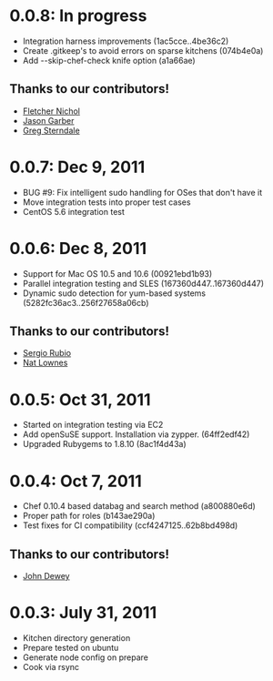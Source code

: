 # 0.0.8: In progress

* Integration harness improvements (1ac5cce..4be36c2)
* Create .gitkeep's to avoid errors on sparse kitchens (074b4e0a)
* Add --skip-chef-check knife option (a1a66ae)

## Thanks to our contributors!

* [Fletcher Nichol][fnichol]
* [Jason Garber][jgarber]
* [Greg Sterndale][gsterndale]

[gsterndale]: https://github.com/gsterndale
[jgarber]: https://github.com/jgarber
[fnichol]: https://github.com/fnichol

# 0.0.7: Dec 9, 2011

* BUG #9: Fix intelligent sudo handling for OSes that don't have it
* Move integration tests into proper test cases
* CentOS 5.6 integration test

# 0.0.6: Dec 8, 2011

* Support for Mac OS 10.5 and 10.6 (00921ebd1b93)
* Parallel integration testing and SLES (167360d447..167360d447)
* Dynamic sudo detection for yum-based systems (5282fc36ac3..256f27658a06cb)

## Thanks to our contributors!

* [Sergio Rubio][rubiojr]
* [Nat Lownes][natlownes]

[rubiojr]: https://github.com/rubiojr
[natlownes]: https://github.com/natlownes

# 0.0.5: Oct 31, 2011

* Started on integration testing via EC2
* Add openSuSE support. Installation via zypper. (64ff2edf42)
* Upgraded Rubygems to 1.8.10 (8ac1f4d43a)

# 0.0.4: Oct 7, 2011

* Chef 0.10.4 based databag and search method (a800880e6d)
* Proper path for roles (b143ae290a)
* Test fixes for CI compatibility (ccf4247125..62b8bd498d)

## Thanks to our contributors!

* [John Dewey][retr0h]

[retr0h]: https://github.com/retr0h

# 0.0.3: July 31, 2011

* Kitchen directory generation
* Prepare tested on ubuntu
* Generate node config on prepare
* Cook via rsync
